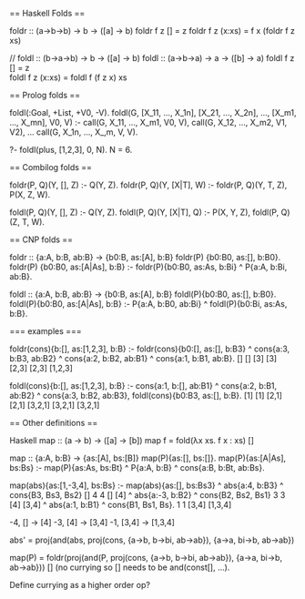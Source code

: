 ﻿== Haskell Folds ==

foldr :: (a->b->b) -> b -> ([a] -> b)
foldr f z []     = z 
foldr f z (x:xs) = f x (foldr f z xs) 

// foldl :: (b->a->b) -> b -> ([a] -> b)
foldl :: (a->b->a) -> a -> ([b] -> a)
foldl f z []     = z                  
foldl f z (x:xs) = foldl f (f z x) xs

== Prolog folds ==

foldl(:Goal, +List, +V0, -V).
foldl(G, [X_11, ..., X_1n],
         [X_21, ..., X_2n],
         ...,
         [X_m1, ..., X_mn], V0, V) :-
  call(G, X_11, ..., X_m1, V0, V),
  call(G, X_12, ..., X_m2, V1, V2),
  ...
  call(G, X_1n, ..., X_,m, V<n-1>, V).

?- foldl(plus, [1,2,3], 0, N).
N = 6.

== Combilog folds ==

foldr(P, Q)(Y, [], Z) :- Q(Y, Z).
foldr(P, Q)(Y, [X|T], W) :- foldr(P, Q)(Y, T, Z), P(X, Z, W).

foldl(P, Q)(Y, [], Z) :- Q(Y, Z).
foldl(P, Q)(Y, [X|T], Q) :- P(X, Y, Z), foldl(P, Q)(Z, T, W).

== CNP folds ==

foldr :: {a:A, b:B, ab:B} -> {b0:B, as:[A], b:B}
foldr(P) {b0:B0, as:[], b:B0}.
foldr(P) {b0:B0, as:[A|As], b:B} :- foldr(P){b0:B0, as:As, b:Bi} ^ P{a:A, b:Bi, ab:B}.

foldl :: {a:A, b:B, ab:B} -> {b0:B, as:[A], b:B}
foldl(P){b0:B0, as:[], b:B0}.
foldl(P){b0:B0, as:[A|As], b:B} :- P{a:A, b:B0, ab:Bi} ^ foldl(P){b0:Bi, as:As, b:B}.

=== examples ===

foldr(cons){b:[], as:[1,2,3], b:B} :-
    foldr(cons){b0:[], as:[], b:B3} ^ cons{a:3, b:B3, ab:B2} ^ cons{a:2, b:B2, ab:B1} ^ cons{a:1, b:B1, ab:B}.
                                []                []     [3]               [3]    [2,3]             [2,3]  [1,2,3]

foldl(cons){b:[], as:[1,2,3], b:B} :-
    cons{a:1, b:[], ab:B1} ^ cons{a:2, b:B1, ab:B2} ^ cons{a:3, b:B2, ab:B3}, foldl(cons){b0:B3, as:[], b:B}.
                       [1]               [1]    [2,1]             [2,1]  [3,2,1]             [3,2,1]      [3,2,1]

== Other definitions ==

Haskell  map :: (a -> b) -> ([a] -> [b])
         map f = fold(λx xs. f x : xs) []

map :: {a:A, b:B} -> {as:[A], bs:[B]}
map(P){as:[], bs:[]}.
map(P){as:[A|As], bs:Bs} :- map(P){as:As, bs:Bt} ^ P{a:A, b:B} ^ cons{a:B, b:Bt, ab:Bs}.

map(abs){as:[1,-3,4], bs:Bs}
    :- map(abs){as:[], bs:Bs3} ^ abs{a:4,  b:B3} ^ cons{B3, Bs3,  Bs2}
                          []                 4          4   []    [4]
                               ^ abs{a:-3, b:B2} ^ cons{B2, Bs2,  Bs1}
                                             3          3   [4]   [3,4] 
                               ^ abs{a:1,  b:B1} ^ cons{B1, Bs1,  Bs}.
                                             1          1   [3,4] [1,3,4]

    
-4, [] -> [4]
-3, [4] -> [3,4]
-1, [3,4] -> [1,3,4]

abs' = proj(and(abs, proj(cons, {a->b, b->bi, ab->ab}), {a->a, bi->b, ab->ab})

map(P) = foldr(proj(and(P, proj(cons, {a->b, b->bi, ab->ab}), {a->a, bi->b, ab->ab})) []
   (no currying so [] needs to be and(const[], ...).

Define currying as a higher order op?